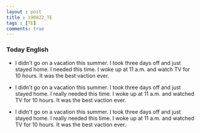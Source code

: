 ```yaml
---
layout : post
title : 190822_TE
tags : [TE]
comments: true
---
```

### Today English
- I didn't go on a vacation this summer. I took three days off and just stayed home. I needed this time. I woke up at 11 a.m. and watch TV for 10 hours. It was the best vaction ever. 

- I didn't go on a vacation this summer. I took three days off and just stayed home. I really needed this time. I woke up at 11 a.m. and watched TV for 10 hours. It was the best vaction ever.

- I didn't go on a vacation this summer. I took three days off and just stayed home. I really needed this time. I woke up at 11 a.m. and watched TV for 10 hours. It was the best vaction ever.
 
